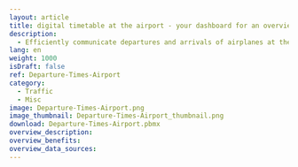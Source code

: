 ```yaml
---
layout: article
title: digital timetable at the airport - your dashboard for an overview of departure times
description: 
  - Efficiently communicate departures and arrivals of airplanes at the airport! This template is used to visualize the departure APIs of Stuttgart Airport, in specific. The practical display panel automatically communicates everything that passengers need to know about their flight and schedule. Information from three terminals with the corresponding flight times, as well as an overview of other flights in the following two hours and delays, are visualized in a comprehensible way. Download now!
lang: en
weight: 1000
isDraft: false
ref: Departure-Times-Airport
category:
  - Traffic
  - Misc
image: Departure-Times-Airport.png
image_thumbnail: Departure-Times-Airport_thumbnail.png
download: Departure-Times-Airport.pbmx
overview_description:
overview_benefits:
overview_data_sources:
---
```

